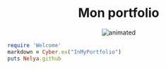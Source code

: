 <h1 align="center"> Mon portfolio</h1>

<p align="center">
  <img src="https://media3.giphy.com/media/14wm71RSxaYX60/giphy.gif?cid=790b76119319b9144613411d3fd5f9fb979b6f21f19e6c86&rid=giphy.gif&ct=g.gif" alt="animated" />
</p>


  
```ruby
require 'Welcome'
markdown = Cyber.ex("InMyPortfolio")
puts Nelya.github
```


